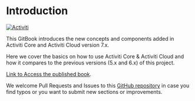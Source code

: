 # Introduction

[![Activiti](assets/Acitiviti\_Icon\_FullColor\_GitHub\_400x400.png)](https://github.com/Activiti)

This GitBook introduces the new concepts and components added in Activiti Core and Activiti Cloud version 7.x.

Here we cover the basics on how to use Activiti Core & Activiti Cloud and how it compares to the previous versions (5.x and 6.x) of this project.

[Link to Access the published book](https://activiti.gitbook.io/activiti-7-developers-guide).

We welcome Pull Requests and Issues to this [GitHub repository](https://github.com/Activiti/activiti-7-developers-guide/) in case you find typos or you want to submit new sections or improvements.
